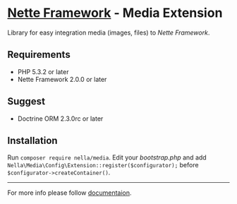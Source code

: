 [Nette Framework](http://nette.org) - Media Extension
=====================================================

Library for easy integration media (images, files) to _Nette Framework_.

Requirements
------------

- PHP 5.3.2 or later
- Nette Framework 2.0.0 or later

Suggest
-------
- Doctrine ORM 2.3.0rc or later


Installation
------------

Run `composer require nella/media`.
Edit your *bootstrap.php* and add `Nella\Media\Config\Extension::register($configurator);`
before `$configurator->createContainer()`.


-----

For more info please follow [documentaion](http://doc.nellafw.org/en/media).
